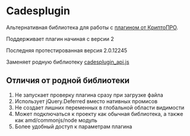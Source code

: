 # Cadesplugin

Альтернативная библиотека для работы с [плагином от КриптоПРО](https://www.cryptopro.ru/sites/default/files/products/cades/demopage/main.html).

Поддерживает плагин начиная с версии 2

Последняя протестированная версия 2.0.12245

Заменяет родную библиотеку [cadesplugin_api.js](http://www.cryptopro.ru/sites/default/files/products/cades/cadesplugin_api.js)

Отличия от родной библиотеки
--------------------------------------

1. Не запускает проверку плагина сразу при загрузке файла
2. Использует jQuery.Deferred вместо нативных промисов
3. Не создает лишних переменных в глобальной области видимости
4. Может подключаться к проекту как обычная библиотека, а также как amd/commonjs/node модуль
5. Более удобный доступ к параметрам плагина